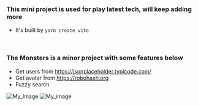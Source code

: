 ### This mini project is used for play latest tech, will keep adding more

-   It's built by `yarn create vite`

<br/>

### The Monsters is a minor project with some features below

-   Get users from https://jsonplaceholder.typicode.com/
-   Get avatar from https://robohash.org
-   Fuzzy search

![My_Image](assets/Screen%20Shot%202023-01-14%20at%201.16.17%20pm.png)
![My_image](assets/Screen%20Shot%202023-01-14%20at%201.16.31%20pm.png)
